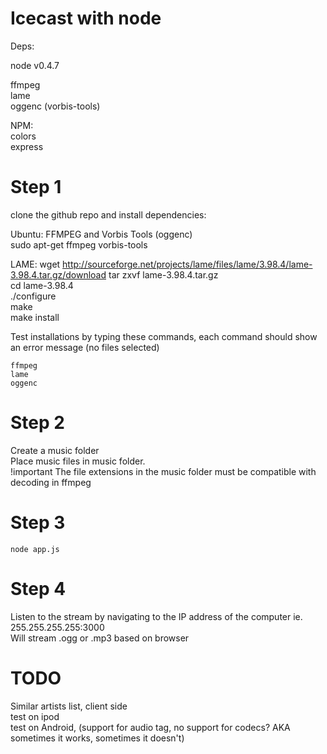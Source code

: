Icecast with node
=======================
Deps:

node v0.4.7  

ffmpeg  
lame  
oggenc (vorbis-tools)  

NPM:    
colors  
express  

Step 1
==============
clone the github repo and install dependencies:

Ubuntu:
FFMPEG and Vorbis Tools (oggenc)  
    sudo apt-get ffmpeg vorbis-tools

LAME:
    wget http://sourceforge.net/projects/lame/files/lame/3.98.4/lame-3.98.4.tar.gz/download
    tar zxvf lame-3.98.4.tar.gz  
    cd lame-3.98.4  
    ./configure  
    make  
    make install  

Test installations by typing these commands, each command should show an error message (no files selected)  

    ffmpeg  
    lame  
    oggenc  

Step 2
==============
Create a music folder  
Place music files in music folder.  
!important  The file extensions in the music folder must be compatible with decoding in ffmpeg  

Step 3
==============  
    node app.js

Step 4
============
Listen to the stream by navigating to the IP address of the computer ie. 255.255.255.255:3000  
Will stream .ogg or .mp3 based on browser  


TODO
===============
Similar artists list, client side  
test on ipod  
test on Android, (support for audio tag, no support for codecs? AKA sometimes it works, sometimes it doesn't)  
